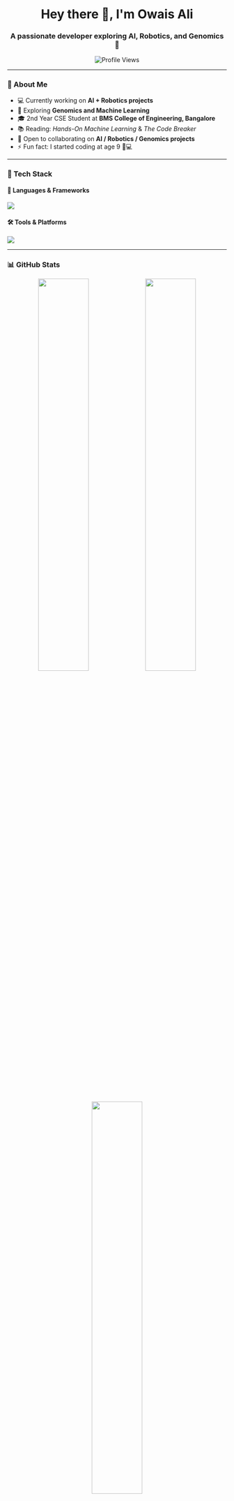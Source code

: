 <!-- PROFILE HEADER -->
<h1 align="center">Hey there 👋, I'm Owais Ali</h1>
<h3 align="center">A passionate developer exploring AI, Robotics, and Genomics 🚀</h3>

<!-- VISITOR COUNT -->
<p align="center">
  <img src="https://komarev.com/ghpvc/?username=OkBatti&label=Profile%20views&color=0e75b6&style=flat" alt="Profile Views" />
</p>

---

### 🌟 About Me

- 💻 Currently working on **AI + Robotics projects**
- 🧬 Exploring **Genomics and Machine Learning**
- 🎓 2nd Year CSE Student at **BMS College of Engineering, Bangalore**
- 📚 Reading: *Hands-On Machine Learning* & *The Code Breaker*
- 🤝 Open to collaborating on **AI / Robotics / Genomics projects**
- ⚡ Fun fact: I started coding at age 9 👦💻

---

### 🧰 Tech Stack

#### 🚀 Languages & Frameworks
<p align="left">
  <img src="https://skillicons.dev/icons?i=python,c,cpp,js,html,css,nodejs,react,arduino,tensorflow,pytorch" />
</p>

#### 🛠️ Tools & Platforms
<p align="left">
  <img src="https://skillicons.dev/icons?i=vscode,github,git,linux,figma,notion,vercel" />
</p>

---

### 📊 GitHub Stats

<p align="center">
  <img width="48%" src="https://github-readme-stats.vercel.app/api?username=owaisali&show_icons=true&theme=tokyonight" />
  <img width="48%" src="https://github-readme-streak-stats.herokuapp.com/?user=owaisali&theme=tokyonight" />
</p>

<p align="center">
  <img width="48%" src="https://github-readme-stats.vercel.app/api/top-langs/?username=owaisali&layout=compact&theme=tokyonight" />
</p>

---

### 🌐 Connect with Me

<p align="left">
<a href="https://linkedin.com/in/owaisali" target="_blank"><img src="https://skillicons.dev/icons?i=linkedin" /></a>
<a href="mailto:youremail@example.com"><img src="https://skillicons.dev/icons?i=gmail" /></a>
<a href="https://twitter.com/owaisali" target="_blank"><img src="https://skillicons.dev/icons?i=twitter" /></a>
</p>

---

### 💡 Quote of the Day
> “The best way to predict the future is to invent it.” — Alan Kay

---

### 🕒 Recent Activity
<!--RECENT_ACTIVITY:start-->
<!--RECENT_ACTIVITY:end-->
